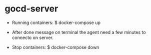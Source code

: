 # gocd-server
- Running containers:
  $ docker-compose up
* After done message on terminal the agent need a few minutes to connecto on server.

- Stop containers:
  $ docker-compose down
